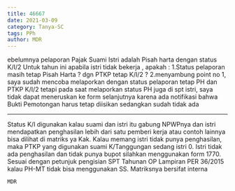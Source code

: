 ```yaml
---
title: 46667
date: 2021-03-09
category: Tanya-SC
tags: PPh
author: MDR
---
```


ebelumnya pelaporan Pajak Suami Istri adalah Pisah harta dengan status K/I/2 Untuk tahun ini apabila istri tidak bekerja , apakah : 1.Status pelaporan masih tetap Pisah Harta ? dgn PTKP tetap K/I/2 ? 2.menyambung point no 1, saya sudah mencoba melaporkan dengan status pelaporan tetap PH dan PTKP K/I/2 tetapi pada saat melaporkan status PH juga di spt istri, saya tidak dapat meneruskan ke form selanjutnya karena ada notifikasi bahwa Bukti Pemotongan harus tetap diisikan sedangkan sudah tidak ada

---

Status K/I digunakan kalau suami dan istri itu gabung NPWPnya dan istri mendapatkan penghasilan lebih dari satu pemberi kerja atau contoh lainnya bisa dilihat di matriks ya Kak. Kalau memang istri tidak punya penghasilan, maka PTKP yang digunakan suami K/Tanggungan sedang istri 0. Istri tidak ada penghasilan dan tidak punya bupot silahkan menggunakan form 1770. Sesuai dengan petunjuk pengisian SPT Tahunan OP Lampiran PER 36/2015 kalau PH-MT tidak bisa menggunakan SS. Matriksnya bersifat interna

`MDR`
